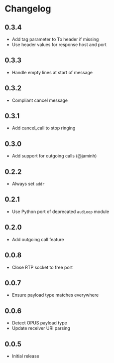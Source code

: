 # Changelog

## 0.3.4

- Add tag parameter to To header if missing
- Use header values for response host and port

## 0.3.3

- Handle empty lines at start of message

## 0.3.2

- Compliant cancel message

## 0.3.1

- Add cancel_call to stop ringing

## 0.3.0

- Add support for outgoing calls (@jaminh)

## 0.2.2

- Always set `addr`

## 0.2.1

- Use Python port of deprecated `audioop` module

## 0.2.0

- Add outgoing call feature

## 0.0.8

- Close RTP socket to free port

## 0.0.7

- Ensure payload type matches everywhere

## 0.0.6

- Detect OPUS payload type
- Update receiver URI parsing

## 0.0.5

- Initial release
